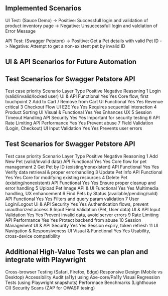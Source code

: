 Implemented Scenarios
----------------------------
UI Test: (Sauce Demo)
-> Positive: Successfull login and validation of product inventory page
-> Negative: Unsuccessfull login and valdiation of Error Message

API Test: (Swagger Petstore)
-> Positive: Get a Pet details with valid Pet ID
-> Negative: Attempt to get a non-existent pet by invalid ID

UI & API Scenarios for Future Automation
-------------------------------------------

Test Scenarios for Swagger Petstore API
------------------------------------------
Test case priority	Scenario	                        Layer	        Type	            Positive	   Negative	    Reasoning
1	                Login (valid/invalid/locked user)	UI & API	    Functional	        Yes	            Yes	        Core flow, first touchpoint
2	                Add to Cart / Remove from Cart	    UI	            Functional	        Yes	            Yes	        Revenue critical
3	                Checkout Flow	                    UI	            E2E	                Yes	            Yes	        Requires sequential interaction
4	                Product Sorting	                    UI	            Visual & Functional	Yes	            Yes	        Enhances UX
5	                Session Timeout Handling	        API	            Security	        Yes	            Yes	        Important for security testing
6	                API Rate Limiting	                API	            Performance	        Yes	            Yes	        Prevent abuse
7	                Field Validation (Login, Checkout)	UI	            Input Validation	Yes	            Yes	        Prevents user errors


Test Scenarios for Swagger Petstore API
------------------------------------------
Test case priority	Scenario	                                    Layer	        Type	            Positive	Negative	Reasoning
1	                Add New Pet (valid/invalid data)	            API	            Functional	        Yes	        Yes	        Core flow for pet management
2	                Get Pet by ID (existing/nonexistent)	        API	            Functional	        Yes	        Yes	        Verify data retrieval & proper errorhandling
3	                Update Pet Info	                                API	            Functional	        Yes	        Yes	        Core for modifying existing resources
4	                Delete Pet (existing/nonexistent)	            API	            Functional	        Yes	        Yes	        Ensure proper cleanup and error handling
5	                Upload Pet Image	                            API & UI	    Functional	        Yes	        Yes	        Multimedia handling, UX enhancement
6	                Find Pets by Status (available/pending/sold)	API	            Functional	        Yes	        Yes	        Filters and query param validation
7	                User Login/Logout	                            UI & API	    Security	        Yes	        Yes	        Authentication flows, prevent unauthorized access
8	                Input Field Validation (Pet, User data)	        UI & API	    Input Validation	Yes	        Yes	        Prevent invalid data, avoid server errors
9	                Rate Limiting	                                API	            Performance	        Yes	        Yes	        Protect backend from abuse
10	                Session Management	                            UI & API	    Security	        Yes	        Yes	        Session expiry, token refresh
11	                UI Navigation & Responsiveness	                UI	            Visual & Functional	Yes	        Yes	        Usability, cross-device compatibility




Additional High-Value Tests we can plan and integrate with Playwright
-----------------------------------------------------------------------
Cross-browser Testing (Safari, Firefox, Edge)
Responsive Design (Mobile vs Desktop)
Accessibility Audit (a11y) using Axe-core/Pa11y
Visual Regression Tests (using Playwright snapshots)
Performace Benchmarks (Lighthouse CI)
Security Scans (ZAP for OWASP tesing)


